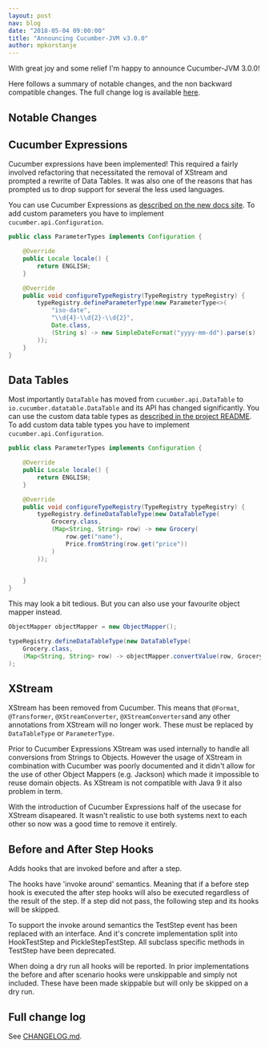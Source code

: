 ```yaml
---
layout: post
nav: blog
date: "2018-05-04 09:00:00"
title: "Announcing Cucumber-JVM v3.0.0"
author: mpkorstanje
---
```


With great joy and some relief I'm happy to announce Cucumber-JVM 3.0.0!

Here follows a summary of notable changes, and the non backward compatible changes.
The full change log is available [here](https://github.com/cucumber/cucumber-jvm/blob/master/CHANGELOG.md).
 

Notable Changes
----------------

## Cucumber Expressions ##

Cucumber expressions have been implemented! This required a fairly involved refactoring that necessitated the removal 
of XStream and prompted a rewrite of Data Tables. It was also one of the reasons that has prompted us to drop support 
for several the less used languages.

You can use Cucumber Expressions as [described on the new docs site](https://docs.cucumber.io/cucumber/cucumber-expressions/). 
To add custom parameters you have to implement `cucumber.api.Configuration`.

```java
public class ParameterTypes implements Configuration {

    @Override
    public Locale locale() {
        return ENGLISH;
    }

    @Override
    public void configureTypeRegistry(TypeRegistry typeRegistry) {
        typeRegistry.defineParameterType(new ParameterType<>(
            "iso-date",
            "\\d{4}-\\d{2}-\\d{2}",
            Date.class,
            (String s) -> new SimpleDateFormat("yyyy-mm-dd").parse(s)
        ));
    }
}

```

## Data Tables ##

Most importantly `DataTable` has moved from `cucumber.api.DataTable` to `io.cucumber.datatable.DataTable` and its API has
changed significantly. You can use the custom data table types as 
[described in the project README](https://github.com/cucumber/cucumber/tree/master/datatable).
To add custom data table types you have to implement `cucumber.api.Configuration`.


```java
public class ParameterTypes implements Configuration {

    @Override
    public Locale locale() {
        return ENGLISH;
    }

    @Override
    public void configureTypeRegistry(TypeRegistry typeRegistry) {
        typeRegistry.defineDataTableType(new DataTableType(
            Grocery.class,
            (Map<String, String> row) -> new Grocery(
                row.get("name"),
                Price.fromString(row.get("price"))
            )
        ));

     
    }
}
```

This may look a bit tedious. But you can also use your favourite object mapper instead.


```java
ObjectMapper objectMapper = new ObjectMapper();

typeRegistry.defineDataTableType(new DataTableType(
    Grocery.class,
    (Map<String, String> row) -> objectMapper.convertValue(row, Grocery.class))
);
```

## XStream ##

XStream has been removed from Cucumber. This means that `@Format`, `@Transformer`, `@XStreamConverter`, 
`@XStreamConverters`and any other annotations from XStream will no longer work. These must be replaced by
`DataTableType` or `ParameterType`.

Prior to Cucumber Expressions XStream was used internally to handle all conversions from Strings to Objects. However the
usage of XStream in combination with Cucumber was poorly documented and it didn't allow for the use of other Object
Mappers (e.g. Jackson) which made it impossible to reuse domain objects. As XStream is not compatible with Java 9 it
also problem in term.

With the introduction of Cucumber Expressions half of the usecase for XStream disapeared. It wasn't realistic to use
both systems next to each other so now was a good time to remove it entirely.


## Before and After Step Hooks ## 

Adds hooks that are invoked before and after a step.

The hooks have 'invoke around' semantics. Meaning that if a before step hook is executed the after step hooks will also
be executed regardless of the result of the step. If a step did not pass, the following step and its hooks will be
skipped.

To support the invoke around semantics the TestStep event has been replaced with an interface. And it's concrete
implementation split into HookTestStep and PickleStepTestStep. All subclass specific methods in TestStep have been
deprecated.

When doing a dry run all hooks will be reported. In prior implementations the before and after scenario hooks were 
unskippable and simply not included. These have been made skippable but will only be skipped on a dry run.


Full change log
---------------

See [CHANGELOG.md](https://github.com/cucumber/cucumber-jvm/blob/master/CHANGELOG.md).
